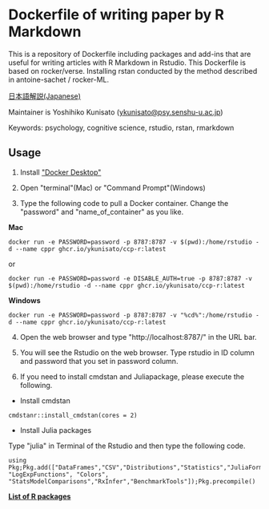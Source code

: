 # Dockerfile of writing paper by R Markdown

This is a repository of Dockerfile including packages and add-ins that are useful for writing articles with R Markdown in Rstudio. This Dockerfile is based on rocker/verse. Installing rstan conducted by the method described in antoine-sachet / rocker-ML.

[日本語解説(Japanese)](https://github.com/ykunisato/ccp-r/blob/master/README_jp.md)

Maintainer is Yoshihiko Kunisato (ykunisato@psy.senshu-u.ac.jp)

Keywords: psychology, cognitive science, rstudio, rstan, rmarkdown

## Usage

1. Install ["Docker Desktop"](https://www.docker.com/products/docker-desktop)

2. Open "terminal"(Mac) or "Command Prompt"(Windows)

3. Type the following code to pull a Docker container. Change the "password" and "name_of_container" as you like.


**Mac**


```
docker run -e PASSWORD=password -p 8787:8787 -v $(pwd):/home/rstudio -d --name cppr ghcr.io/ykunisato/ccp-r:latest
```
or

```
docker run -e PASSWORD=password -e DISABLE_AUTH=true -p 8787:8787 -v $(pwd):/home/rstudio -d --name cppr ghcr.io/ykunisato/ccp-r:latest
```

**Windows**


```
docker run -e PASSWORD=password -p 8787:8787 -v "%cd%":/home/rstudio -d --name cppr ghcr.io/ykunisato/ccp-r:latest
```


4. Open the web browser and type "http://localhost:8787/" in the URL bar.

5. You will see the Rstudio on the web browser. Type rstudio in ID column and password that you set in password column.

6. If you need to install cmdstan and Juliapackage, please execute the following.

- Install cmdstan

```
cmdstanr::install_cmdstan(cores = 2)
```

- Install Julia packages

Type "julia" in Terminal of the Rstudio and then type the following code.

```
using Pkg;Pkg.add(["DataFrames","CSV","Distributions","Statistics","JuliaFormatter","CPUTime","Gadfly","GLM","Optim","Plots","RDatasets","StatsBase","StatsFuns","StatsPlots","AdvancedHMC","Turing","Roots","ForneyLab","Suppressor", "LogExpFunctions", "Colors", "StatsModelComparisons","RxInfer","BenchmarkTools"]);Pkg.precompile()
```


**[List of R packages](https://github.com/ykunisato/ccp-r/list_packages.md)**
